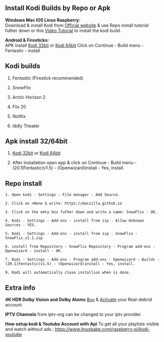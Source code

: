 ## Install Kodi Builds by Repo or Apk

**Windows Mac IOS Linux Raspberry:**  
Download & install Kodi from [Official website](https://kodi.tv/download/) & use Repo install tutorial futher down or this [Video Tutorial](https://tinyurl.com/SnowFlix/) to install the kodi build.

**Android & Firesticks:**  
APK Install [Kodi 32bit](https://tinyurl.com/Kodi-32bit) or [Kodi 64bit](https://tinyurl.com/Kodi-64bit/) Click on Continue - Build menu - Fentastic - install


## Kodi builds
1. Fentastic (Firestick recommended)
   
2. SnowFlix

3. Arctic Horizon 2

4. Flix 20

5. Notflix
 
6. Iddly Theater

## Apk install 32/64bit

1. [Kodi 32bit](https://tinyurl.com/Kodi-32bit) or [Kodi 64bit](https://tinyurl.com/Kodi-64bit/)

2. After installation open app & click on Continue - Build menu - (20.1)Fentastic(v1.5) - (Openwizard)install - Yes, install.

## Repo install
```
1. Open kodi - Settings - File manager - Add Source.

2. Click on >None & write: https://maczilla.github.io

3. Click on the emty box futher down and write a name: SnowFlix - OK.

4. Kodi - Settings - Add-ons - install from zip - Allow Unknown Sources - YES.

5. Kodi - Settings - Add-ons - install from zip - SnowFlix - SnowFlix_v1.1.zip

6. install from Repository - SnowFlix Repository - Program add-ons - Openwizard - install - OK.

7. Kodi - Settings - Add-ons - Program add-ons - Openwizard - Builds - (20.1)Fentastic(v1.5) - (Openwizard)install - Yes, install.

9. Kodi will automatically close installion when is done.
```
## Extra info
**4K HDR Dolby Vision and Dolby Atoms**
[Buy](https://real-debrid.com/) & [Activate](https://tinyurl.com/Kodidebrid) your Real-debrid account. 

**IPTV Channels** from iptv-org can be changed to your iptv provider.

**How setup kodi & Youtube Account with Api** To get all your playlists visible and watch without ads.: https://www.linuxbabe.com/raspberry-pi/kodi-youtube
